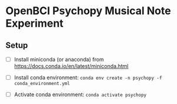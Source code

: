 # OpenBCI Psychopy Musical Note Experiment


## Setup

- [ ] Install miniconda (or anaconda) from https://docs.conda.io/en/latest/miniconda.html
- [ ] Install conda environment: `conda env create -n psychopy -f conda_environment.yml`
- [ ] Activate conda environment: `conda activate psychopy`

